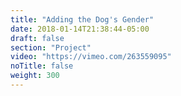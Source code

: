 ```yaml
---
title: "Adding the Dog's Gender"
date: 2018-01-14T21:38:44-05:00
draft: false
section: "Project"
video: "https://vimeo.com/263559095"
noTitle: false
weight: 300
---
```


